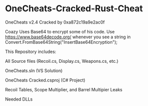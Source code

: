 # OneCheats-Cracked-Rust-Cheat
OneCheats v2.4 Cracked by 0xa872c19a9e2ac0f

Coazy Uses Base64 to encrypt some of his code.
Use https://www.base64decode.org/ whenever you see a string in Convert.FromBase64String("InsertBase64Encryption");

This Repository includes:

All Source files (Recoil.cs, Display.cs, Weapons.cs, etc.)

OneCheats.sln (VS Solution)

OneCheats Cracked.csproj (C# Project)

Recoil Tables, Scope Multiplier, and Barrel Multipier Leaks

Needed DLLs
